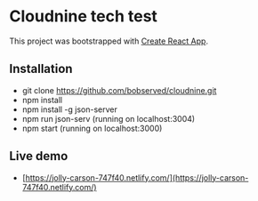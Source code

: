 # Cloudnine tech test

This project was bootstrapped with [Create React App](https://github.com/facebookincubator/create-react-app).

## Installation

- git clone https://github.com/bobserved/cloudnine.git
- npm install
- npm install -g json-server
- npm run json-serv (running on localhost:3004)
- npm start (running on localhost:3000)

## Live demo

- [https://jolly-carson-747f40.netlify.com/](https://jolly-carson-747f40.netlify.com/)